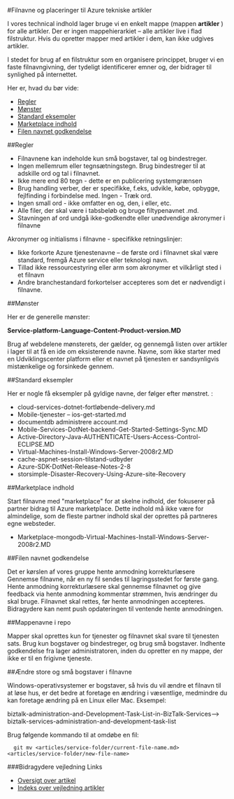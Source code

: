 <properties title="" pageTitle="Filnavne og placeringer til Azure tekniske artikler" description="Forklarer filstruktur til artikler og de navngivningskonventioner, skal du følge, når du opretter en ny artikel." metaKeywords="" services="" solutions="" documentationCenter="" authors="tysonn" videoId="" scriptId="" manager="required" />

<tags ms.service="contributor-guide" ms.devlang="" ms.topic="article" ms.tgt_pltfrm="" ms.workload="" ms.date="03/14/2016" ms.author="tysonn" />

#<a name="file-names-and-locations-for-azure-technical-articles"></a>Filnavne og placeringer til Azure tekniske artikler

I vores technical indhold lager bruge vi en enkelt mappe (mappen **artikler** ) for alle artikler. Der er ingen mappehierarkiet – alle artikler live i flad filstruktur. Hvis du opretter mapper med artikler i dem, kan ikke udgives artikler.

I stedet for brug af en filstruktur som en organisere princippet, bruger vi en faste filnavngivning, der tydeligt identificerer emner og, der bidrager til synlighed på internettet.

Her er, hvad du bør vide:

+ [Regler]
+ [Mønster]
+ [Standard eksempler]
+ [Marketplace indhold]
+ [Filen navnet godkendelse]

##<a name="rules"></a>Regler

- Filnavnene kan indeholde kun små bogstaver, tal og bindestreger. 
- Ingen mellemrum eller tegnsætningstegn. Brug bindestreger til at adskille ord og tal i filnavnet.
- Ikke mere end 80 tegn - dette er en publicering systemgrænsen
- Brug handling verber, der er specifikke, f.eks, udvikle, købe, opbygge, fejlfinding i forbindelse med. Ingen - Træk ord.
- Ingen small ord - ikke omfatter en og, den, i eller, etc.
- Alle filer, der skal være i tabsbeløb og bruge filtypenavnet .md.
- Stavningen af ord undgå ikke-godkendte eller unødvendige akronymer i filnavne

Akronymer og initialisms i filnavne - specifikke retningslinjer:

- Ikke forkorte Azure tjenestenavne – de første ord i filnavnet skal være standard, fremgå Azure service eller teknologi navn. 
-   Tillad ikke ressourcestyring eller arm som akronymer et vilkårligt sted i et filnavn
- Andre branchestandard forkortelser accepteres som det er nødvendigt i filnavne. 

##<a name="pattern"></a>Mønster

Her er de generelle mønster:

 **Service-platform-Language-Content-Product-version.MD**

Brug af webdelene mønsterets, der gælder, og gennemgå listen over artikler i lager til at få en ide om eksisterende navne. Navne, som ikke starter med en Udviklingscenter platform eller et navnet på tjenesten er sandsynligvis mistænkelige og forsinkede gennem.

##<a name="standard-examples"></a>Standard eksempler

Her er nogle få eksempler på gyldige navne, der følger efter mønstret. :

- cloud-services-dotnet-fortløbende-delivery.md
- Mobile-tjenester – ios-get-started.md
- documentdb administrere account.md
- Mobile-Services-DotNet-backend-Get-Started-Settings-Sync.MD
- Active-Directory-Java-AUTHENTICATE-Users-Access-Control-ECLIPSE.MD
- Virtual-Machines-Install-Windows-Server-2008r2.MD
- cache-aspnet-session-tilstand-udbyder
- Azure-SDK-DotNet-Release-Notes-2-8
- storsimple-Disaster-Recovery-Using-Azure-site-Recovery

##<a name="marketplace-content"></a>Marketplace indhold

Start filnavne med "marketplace" for at skelne indhold, der fokuserer på partner bidrag til Azure marketplace. Dette indhold må ikke være for almindelige, som de fleste partner indhold skal der oprettes på partneres egne websteder.

- Marketplace-mongodb-Virtual-Machines-Install-Windows-Server-2008r2.MD

##<a name="file-name-approval"></a>Filen navnet godkendelse

Det er kørslen af vores gruppe hente anmodning korrekturlæsere Gennemse filnavne, når en ny fil sendes til lagringsstedet for første gang. Hente anmodning korrekturlæsere skal gennemse filnavnet og give feedback via hente anmodning kommentar strømmen, hvis ændringer du skal bruge. Filnavnet skal rettes, før hente anmodningen accepteres. Bidragydere kan nemt push opdateringen til ventende hente anmodningen.

##<a name="folder-names-in-the-repo"></a>Mappenavne i repo

Mapper skal oprettes kun for tjenester og filnavnet skal svare til tjenesten sats. Brug kun bogstaver og bindestreger, og brug små bogstaver. Indhente godkendelse fra lager administratoren, inden du opretter en ny mappe, der ikke er til en frigivne tjeneste.

##<a name="changing-case-in-file-names"></a>Ændre store og små bogstaver i filnavne

Windows-operativsystemer er bogstaver, så hvis du vil ændre et filnavn til at løse hus, er det bedre at foretage en ændring i væsentlige, medmindre du kan foretage ændring på en Linux eller Mac. Eksempel:

  biztalk-administration-and-Development-Task-List-in-BizTalk-Services--> biztalk-services-administration-and-development-task-list

Brug følgende kommando til at omdøbe en fil:
```
  git mv <articles/service-folder/current-file-name.md> <articles/service-folder/new-file-name>
```

###<a name="contributors-guide-links"></a>Bidragydere vejledning Links

- [Oversigt over artikel](./../README.md)
- [Indeks over vejledning artikler](./contributor-guide-index.md)


<!--Anchors-->
[Regler]: #rules
[Mønster]: #pattern
[Standard eksempler]: #standard-examples
[Marketplace indhold]: #marketplace-content
[Filen navnet godkendelse]: #file-name-approval
